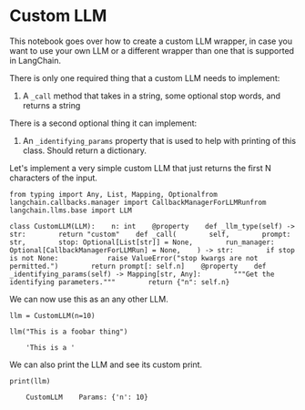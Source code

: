 Custom LLM
==========

This notebook goes over how to create a custom LLM wrapper, in case you want to use your own LLM or a different wrapper than one that is supported in LangChain.

There is only one required thing that a custom LLM needs to implement:

1.  A `_call` method that takes in a string, some optional stop words, and returns a string

There is a second optional thing it can implement:

1.  An `_identifying_params` property that is used to help with printing of this class. Should return a dictionary.

Let's implement a very simple custom LLM that just returns the first N characters of the input.

    from typing import Any, List, Mapping, Optionalfrom langchain.callbacks.manager import CallbackManagerForLLMRunfrom langchain.llms.base import LLM

    class CustomLLM(LLM):    n: int    @property    def _llm_type(self) -> str:        return "custom"    def _call(        self,        prompt: str,        stop: Optional[List[str]] = None,        run_manager: Optional[CallbackManagerForLLMRun] = None,    ) -> str:        if stop is not None:            raise ValueError("stop kwargs are not permitted.")        return prompt[: self.n]    @property    def _identifying_params(self) -> Mapping[str, Any]:        """Get the identifying parameters."""        return {"n": self.n}

We can now use this as an any other LLM.

    llm = CustomLLM(n=10)

    llm("This is a foobar thing")

        'This is a '

We can also print the LLM and see its custom print.

    print(llm)

        CustomLLM    Params: {'n': 10}
